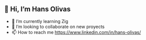 ## 👋 Hi, I’m Hans Olivas
- 🌱 I’m currently learning Zig 
- 💞️ I’m looking to collaborate on new proyects
- 📫 How to reach me https://www.linkedin.com/in/hans-olivas/
